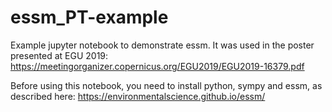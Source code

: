 # essm_PT-example
Example jupyter notebook to demonstrate essm. It was used in the poster presented at EGU 2019: https://meetingorganizer.copernicus.org/EGU2019/EGU2019-16379.pdf

Before using this notebook, you need to install python, sympy and essm, as described here: https://environmentalscience.github.io/essm/
